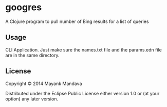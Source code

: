 # googres

A Clojure program to pull number of Bing results for a list of queries

## Usage

CLI Application. Just make sure the names.txt file and the params.edn file are in the same directory.

## License

Copyright © 2014 Mayank Mandava

Distributed under the Eclipse Public License either version 1.0 or (at
your option) any later version.
